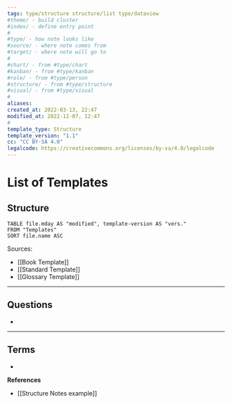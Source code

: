 ```yaml
---
tags: type/structure structure/list type/dataview 
#theme/ - build cluster 
#index/ - define entry point
#
#type/ - how note looks like
#source/ - where note comes from
#target/ - where note will go to
#
#chart/ - from #type/chart 
#kanban/ - from #type/kanban
#role/ - from #type/person
#structure/ - from #type/structure
#visual/ - from #type/visual
#
aliases: 
created_at: 2022-03-13, 22:47
modified_at: 2022-12-07, 12:47
#
template_type: Structure
template_version: "1.1"
cc: "CC BY-SA 4.0"
legalcode: https://creativecommons.org/licenses/by-sa/4.0/legalcode
---
```

# List of Templates


## Structure
<!-- The main structure of my content -->

```dataview
TABLE file.mday AS "modified", template-version AS "vers." 
FROM "Templates"
SORT file.name ASC
```


Sources:
- [[Book Template]]
- [[Standard Template]]
- [[Glossary Template]]

---
## Questions
<!-- What remains for you to consider? --> 
- 

---
## Terms
<!-- Links to definition pages -->
- 

**References**
<!-- Links to pages not referenced in the content -->
- [[Structure Notes example]]
